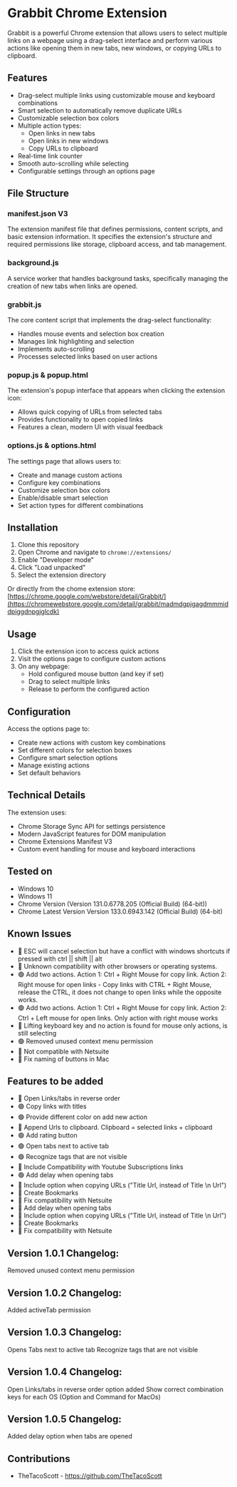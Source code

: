 # Grabbit Chrome Extension

Grabbit is a powerful Chrome extension that allows users to select multiple links on a webpage using a drag-select interface and perform various actions like opening them in new tabs, new windows, or copying URLs to clipboard.

## Features

- Drag-select multiple links using customizable mouse and keyboard combinations
- Smart selection to automatically remove duplicate URLs
- Customizable selection box colors
- Multiple action types:
  - Open links in new tabs
  - Open links in new windows
  - Copy URLs to clipboard
- Real-time link counter
- Smooth auto-scrolling while selecting
- Configurable settings through an options page

## File Structure

### manifest.json V3
The extension manifest file that defines permissions, content scripts, and basic extension information. It specifies the extension's structure and required permissions like storage, clipboard access, and tab management.

### background.js
A service worker that handles background tasks, specifically managing the creation of new tabs when links are opened.

### grabbit.js
The core content script that implements the drag-select functionality:
- Handles mouse events and selection box creation
- Manages link highlighting and selection
- Implements auto-scrolling
- Processes selected links based on user actions

### popup.js & popup.html
The extension's popup interface that appears when clicking the extension icon:
- Allows quick copying of URLs from selected tabs
- Provides functionality to open copied links
- Features a clean, modern UI with visual feedback

### options.js & options.html
The settings page that allows users to:
- Create and manage custom actions
- Configure key combinations
- Customize selection box colors
- Enable/disable smart selection
- Set action types for different combinations

## Installation

1. Clone this repository
2. Open Chrome and navigate to `chrome://extensions/`
3. Enable "Developer mode"
4. Click "Load unpacked"
5. Select the extension directory

Or directly from the chome extension store:
[https://chrome.google.com/webstore/detail/Grabbit/](https://chromewebstore.google.com/detail/grabbit/madmdgpjgagdmmmiddpiggdnpgjglcdk)

## Usage

1. Click the extension icon to access quick actions
2. Visit the options page to configure custom actions
3. On any webpage:
	- Hold configured mouse button (and key if set)
	- Drag to select multiple links
	- Release to perform the configured action

## Configuration

Access the options page to:
- Create new actions with custom key combinations
- Set different colors for selection boxes
- Configure smart selection options
- Manage existing actions
- Set default behaviors

## Technical Details

The extension uses:
- Chrome Storage Sync API for settings persistence
- Modern JavaScript features for DOM manipulation
- Chrome Extensions Manifest V3
- Custom event handling for mouse and keyboard interactions

## Tested on

- Windows 10
- Windows 11
- Chrome Version (Version 131.0.6778.205 (Official Build) (64-bit))
- Chrome Latest Version Version 133.0.6943.142 (Official Build) (64-bit)


## Known Issues

- 🔴 ESC will cancel selection but have a conflict with windows shortcuts if pressed with ctrl || shift || alt
- 🔴 Unknown compatibility with other browsers or operating systems.
- 🟢 Add two actions. Action 1: Ctrl + Right Mouse for copy link. Action 2: Right mouse for open links - Copy links with CTRL + Right Mouse, release the CTRL, it does not change to open links while the opposite works.
- 🟢 Add two actions. Action 1: Ctrl + Right Mouse for copy link. Action 2: Ctrl + Left mouse for open links. Only action with right mouse works
- 🔴 Lifting keyboard key and no action is found for mouse only actions, is still selecting
- 🟢 Removed unused context menu permission
- 🔴 Not compatible with Netsuite
- 🔴 Fix naming of buttons in Mac

## Features to be added

- 🔴 Open Links/tabs in reverse order
- 🟢 Copy links with titles
- 🟢  Provide different color on add new action
- 🔴 Append Urls to clipboard. Clipboard = selected links + clipboard
- 🟢 Add rating button
- 🟢 Open tabs next to active tab
- 🟢 Recognize <a> tags that are not visible
- 🔴 Include Compatibility with Youtube Subscriptions links
- 🟢 Add delay when opening tabs
- 🔴 Include option when copying URLs ("Title <tab> Url, instead of Title \n Url")
- 🔴 Create Bookmarks
- 🔴 Fix compatibility with Netsuite
- 🔴 Add delay when opening tabs
- 🔴 Include option when copying URLs ("Title <tab> Url, instead of Title \n Url")
- 🔴 Create Bookmarks
- 🔴 Fix compatibility with Netsuite

## Version 1.0.1 Changelog:

Removed unused context menu permission

## Version 1.0.2 Changelog:

Added activeTab permission

## Version 1.0.3 Changelog:

Opens Tabs next to active tab
Recognize <a> tags that are not visible

## Version 1.0.4 Changelog:
Open Links/tabs in reverse order option added
Show correct combination keys for each OS (Option and Command for MacOs)

## Version 1.0.5 Changelog:
Added delay option when tabs are opened

## Contributions
- TheTacoScott - https://github.com/TheTacoScott

